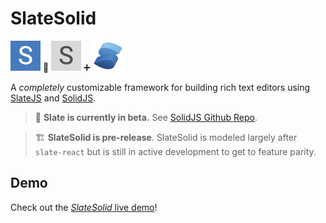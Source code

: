 # SlateSolid

<img alt="SlateSolid" src="src/assets/icons/slate-solid-96.png" width="48"> 🟰 <img alt="SlateJS" src="src/assets/icons/slate-96.png" width="48"> ➕
<img alt="SolidJS" src="src/assets/icons/solid48.png" width="48">

A _completely_ customizable framework
for building rich text editors using [SlateJS](https://docs.slatejs.org/) and [SolidJS](https://www.solidjs.com/).

> 🤖 **Slate is currently in beta.** See [SolidJS Github Repo](https://github.com/ianstormtaylor/slate).

> 🏗️ **SlateSolid is pre-release**. SlateSolid is modeled largely after `slate-react` but is still in active development to get to feature parity.

## Demo

Check out the [_SlateSolid_ live demo](https://slate-solid.github.io/slate-solid/)!
